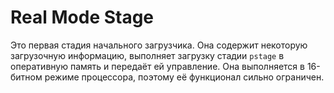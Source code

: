 # Real Mode Stage

Это первая стадия начального загрузчика. Она содержит некоторую загрузочную информацию, выполняет загрузку
стадии `pstage` в оперативную память и передаёт ей управление. Она выполняется в 16-битном режиме процессора, поэтому её
функционал сильно ограничен. 
